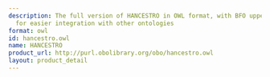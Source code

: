 ```yaml
---
description: The full version of HANCESTRO in OWL format, with BFO upper hierarchy
  for easier integration with other ontologies
format: owl
id: hancestro.owl
name: HANCESTRO
product_url: http://purl.obolibrary.org/obo/hancestro.owl
layout: product_detail
---
```

